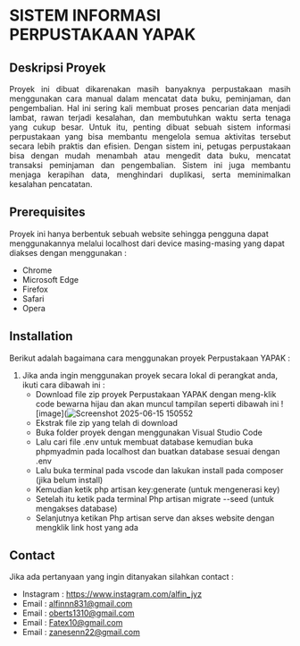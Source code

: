 # SISTEM INFORMASI PERPUSTAKAAN YAPAK

## Deskripsi Proyek
<p align="justify">
Proyek ini dibuat dikarenakan masih banyaknya perpustakaan masih menggunakan cara manual dalam mencatat data buku, peminjaman, dan pengembalian. Hal ini sering kali membuat proses pencarian data menjadi lambat, rawan terjadi kesalahan, dan membutuhkan waktu serta tenaga yang cukup besar. Untuk itu, penting dibuat sebuah sistem informasi perpustakaan yang bisa membantu mengelola semua aktivitas tersebut secara lebih praktis dan efisien. Dengan sistem ini, petugas perpustakaan bisa dengan mudah menambah atau mengedit data buku, mencatat transaksi peminjaman dan pengembalian. Sistem ini juga membantu menjaga kerapihan data, menghindari duplikasi, serta meminimalkan kesalahan pencatatan. 
</p>

## Prerequisites
Proyek ini hanya berbentuk sebuah website sehingga pengguna dapat menggunakannya melalui localhost dari device masing-masing yang dapat diakses dengan menggunakan :
- Chrome
- Microsoft Edge
- Firefox
- Safari
- Opera

## Installation
Berikut adalah bagaimana cara menggunakan proyek Perpustakaan YAPAK : 
1. Jika anda ingin menggunakan proyek secara lokal di perangkat anda, ikuti cara dibawah ini :
    - Download file zip proyek Perpustakaan YAPAK dengan meng-klik code bewarna hijau dan akan muncul tampilan seperti dibawah ini
      ![image](![Screenshot 2025-06-15 150552](https://github.com/user-attachments/assets/61528d70-9567-4425-904e-1bc029805a07)
    - Ekstrak file zip yang telah di download 
    - Buka folder proyek dengan menggunakan Visual Studio Code
    - Lalu cari file .env untuk membuat database kemudian buka phpmyadmin pada localhost dan buatkan database sesuai dengan .env
    - Lalu buka terminal pada vscode dan lakukan install pada composer (jika belum install)
    - Kemudian ketik php artisan key:generate (untuk mengenerasi key)
    - Setelah itu ketik pada terminal Php artisan migrate --seed (untuk mengakses database)
    - Selanjutnya ketikan Php artisan serve dan akses website dengan mengklik link host yang ada 

## Contact
Jika ada pertanyaan yang ingin ditanyakan silahkan contact : 
- Instagram : https://www.instagram.com/alfin_jyz
- Email     : alfinnn831@gmail.com
- Email     : oberts1310@gmail.com
- Email     : Fatex10@gmail.com
- Email     : zanesenn22@gmail.com
